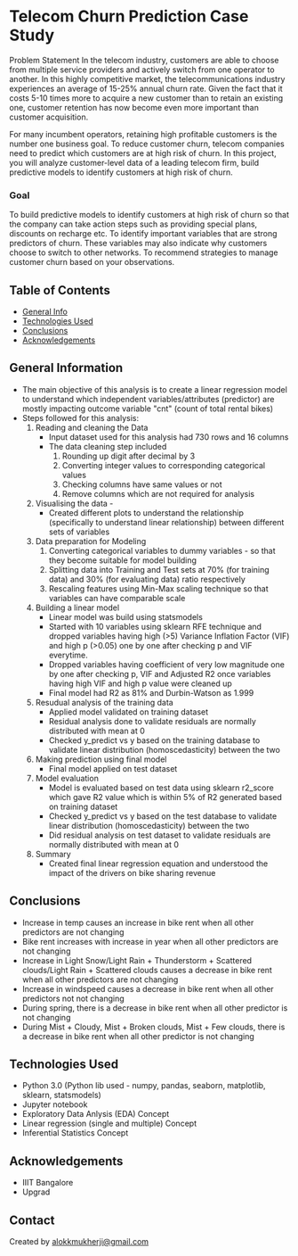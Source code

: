 # Telecom Churn Prediction Case Study 

Problem Statement
In the telecom industry, customers are able to choose from multiple service providers and actively switch from one operator to another. In this highly competitive market, the telecommunications industry experiences an average of 15-25% annual churn rate. Given the fact that it costs 5-10 times more to acquire a new customer than to retain an existing one, customer retention has now become even more important than customer acquisition.

For many incumbent operators, retaining high profitable customers is the number one business goal. To reduce customer churn, telecom companies need to predict which customers are at high risk of churn. In this project, you will analyze customer-level data of a leading telecom firm, build predictive models to identify customers at high risk of churn.<BR>

### Goal <BR>
To build predictive models to identify customers at high risk of churn so that the company can take action steps such as providing special plans, discounts on recharge etc. To identify important variables that are strong predictors of churn. These variables may also indicate why customers choose to switch to other networks. To recommend strategies to manage customer churn based on your observations.


## Table of Contents
* [General Info](#general-information)
* [Technologies Used](#technologies-used)
* [Conclusions](#conclusions)
* [Acknowledgements](#acknowledgements)

## General Information
- The main objective of this analysis is to create a linear regression model to understand which independent variables/attributes (predictor) are mostly impacting outcome variable "cnt" (count of total rental bikes)
- Steps followed for this analysis: 
  1. Reading and cleaning the Data
     - Input dataset used for this analysis had 730 rows and 16 columns
     - The data cleaning step included
        1. Rounding up digit after decimal  by 3 
        2. Converting integer values to corresponding categorical values 
        3. Checking columns have same values or not
        4. Remove columns which are not required for analysis
  2. Visualising the data - 
     -  Created different plots to understand the relationship (specifically to understand linear relationship) between different sets of variables 
  3. Data preparation for Modeling
        1. Converting categorical variables to dummy variables - so that they become suitable for model building 
        2. Splitting data into Training and Test sets at 70% (for training data) and 30% (for evaluating data) ratio respectively
        3. Rescaling features using Min-Max scaling technique so that variables can have comparable scale 
  4. Building a linear model
      - Linear model was build using statsmodels 
      - Started with 10 variables using sklearn RFE technique and dropped variables having high (>5) Variance Inflation Factor (VIF) and high p (>0.05) one by one after checking p and VIF everytime.
      - Dropped variables having coefficient of very low magnitude one by one after checking p, VIF and Adjusted R2 once variables having high VIF and high p value were cleaned up
      - Final model had R2 as 81% and Durbin-Watson as 1.999
  5. Resudual analysis of the training data
      - Applied model validated on training dataset
      - Residual analysis done to validate residuals are normally distributed with mean at 0
      - Checked y_predict vs y based on the training database to validate linear distribution (homoscedasticity) between the two 
  6. Making prediction using final model
      - Final model applied on test dataset
  7. Model evaluation
      - Model is evaluated based on test data using sklearn r2_score which gave R2 value which is within 5% of R2 generated based on training dataset
      - Checked y_predict vs y based on the test database to validate linear distribution (homoscedasticity) between the two
      - Did residual analysis on test dataset to validate residuals are normally distributed with mean at 0
  8. Summary
      - Created final linear regression equation and understood the impact of the drivers on bike sharing revenue 


   
 

<!-- You don't have to answer all the questions - just the ones relevant to your project. -->

## Conclusions
 -  Increase in temp causes an increase in bike rent when all other predictors are not changing
 -  Bike rent increases with increase in year when all other predictors are not changing
-   Increase in Light Snow/Light Rain + Thunderstorm + Scattered clouds/Light Rain + Scattered clouds causes a decrease in bike rent when all other predictors are not changing
-   Increase in windspeed causes a decrease in bike rent when all other predictors not not changing
-   During spring, there is a decrease in bike rent when all other predictor is not changing
-   During Mist + Cloudy, Mist + Broken clouds, Mist + Few clouds, there is a decrease in bike rent when all other predictor is not changing

<!-- You don't have to answer all the questions - just the ones relevant to your project. -->


## Technologies Used
- Python 3.0 (Python lib used - numpy, pandas, seaborn, matplotlib, sklearn, statsmodels)
- Jupyter notebook
- Exploratory Data Anlysis (EDA) Concept
- Linear regression (single and multiple) Concept
- Inferential Statistics Concept

<!-- As the libraries versions keep on changing, it is recommended to mention the version of library used in this project -->

## Acknowledgements

- IIIT Bangalore
- Upgrad 


## Contact
Created by alokkmukherji@gmail.com 


<!-- Optional -->
<!-- ## License -->
<!-- This project is open source and available under the [... License](). -->

<!-- You don't have to include all sections - just the one's relevant to your project -->
